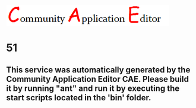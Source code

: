 ![CAE](https://github.com/PhilCAEOrg/application-44/blob/master/microservice-51/img/logo.png)  

51
===================


This service was automatically generated by the Community Application Editor CAE. Please build it by running "ant" and run it by executing the start scripts located in the 'bin' folder.
---------------
